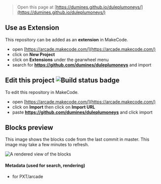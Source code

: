 


> Open this page at [https://dumines.github.io/duleplumoneys/](https://dumines.github.io/duleplumoneys/)

## Use as Extension

This repository can be added as an **extension** in MakeCode.

* open [https://arcade.makecode.com/](https://arcade.makecode.com/)
* click on **New Project**
* click on **Extensions** under the gearwheel menu
* search for **https://github.com/dumines/duleplumoneys** and import

## Edit this project ![Build status badge](https://github.com/dumines/duleplumoneys/workflows/MakeCode/badge.svg)

To edit this repository in MakeCode.

* open [https://arcade.makecode.com/](https://arcade.makecode.com/)
* click on **Import** then click on **Import URL**
* paste **https://github.com/dumines/duleplumoneys** and click import

## Blocks preview

This image shows the blocks code from the last commit in master.
This image may take a few minutes to refresh.

![A rendered view of the blocks](https://github.com/dumines/duleplumoneys/raw/master/.github/makecode/blocks.png)

#### Metadata (used for search, rendering)

* for PXT/arcade
<script src="https://makecode.com/gh-pages-embed.js"></script><script>makeCodeRender("{{ site.makecode.home_url }}", "{{ site.github.owner_name }}/{{ site.github.repository_name }}");</script>
